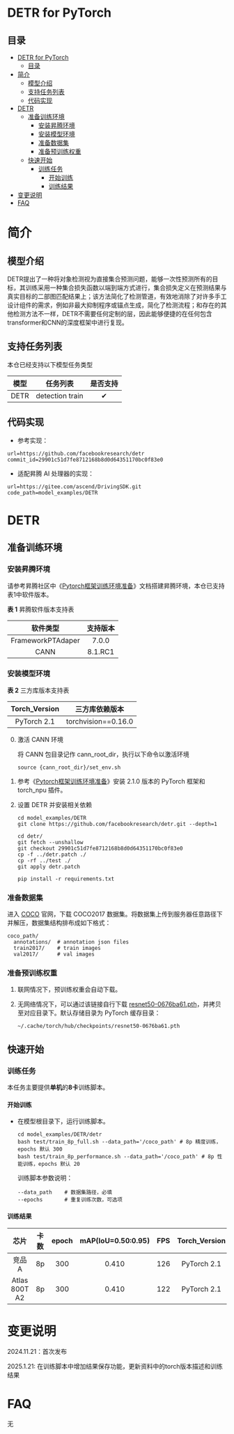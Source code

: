 # DETR for PyTorch

## 目录

- [DETR for PyTorch](#detr-for-pytorch)
  - [目录](#目录)
- [简介](#简介)
  - [模型介绍](#模型介绍)
  - [支持任务列表](#支持任务列表)
  - [代码实现](#代码实现)
- [DETR](#detr)
  - [准备训练环境](#准备训练环境)
    - [安装昇腾环境](#安装昇腾环境)
    - [安装模型环境](#安装模型环境)
    - [准备数据集](#准备数据集)
    - [准备预训练权重](#准备预训练权重)
  - [快速开始](#快速开始)
    - [训练任务](#训练任务)
      - [开始训练](#开始训练)
      - [训练结果](#训练结果)
- [变更说明](#变更说明)
- [FAQ](#faq)

# 简介

## 模型介绍

DETR提出了一种将对象检测视为直接集合预测问题，能够一次性预测所有的目标，其训练采用一种集合损失函数以端到端方式进行，集合损失定义在预测结果与真实目标的二部图匹配结果上；该方法简化了检测管道，有效地消除了对许多手工设计组件的需求，例如非最大抑制程序或锚点生成，简化了检测流程；和存在的其他检测方法不一样，DETR不需要任何定制的层，因此能够便捷的在任何包含transformer和CNN的深度框架中进行复现。

## 支持任务列表

本仓已经支持以下模型任务类型

| 模型 |    任务列表     | 是否支持 |
| :--: | :-------------: | :------: |
| DETR | detection train |    ✔     |

## 代码实现

- 参考实现：

```
url=https://github.com/facebookresearch/detr
commit_id=29901c51d7fe8712168b8d0d64351170bc0f83e0
```

- 适配昇腾 AI 处理器的实现：

```
url=https://gitee.com/ascend/DrivingSDK.git
code_path=model_examples/DETR
```

# DETR

## 准备训练环境

### 安装昇腾环境

请参考昇腾社区中《[Pytorch框架训练环境准备](https://www.hiascend.com/document/detail/zh/ModelZoo/pytorchframework/ptes)》文档搭建昇腾环境，本仓已支持表1中软件版本。

**表 1** 昇腾软件版本支持表

|     软件类型      | 支持版本 |
| :---------------: | :------: |
| FrameworkPTAdaper | 7.0.0 |
|       CANN        | 8.1.RC1 |

### 安装模型环境

**表 2** 三方库版本支持表

| Torch_Version | 三方库依赖版本 |
| :-----: | :------: |
| PyTorch 2.1 | torchvision==0.16.0 |

0. 激活 CANN 环境

   将 CANN 包目录记作 cann_root_dir，执行以下命令以激活环境

   ```
   source {cann_root_dir}/set_env.sh
   ```

1. 参考《[Pytorch框架训练环境准备](https://www.hiascend.com/document/detail/zh/ModelZoo/pytorchframework/ptes)》安装 2.1.0 版本的 PyTorch 框架和 torch_npu 插件。

2. 设置 DETR 并安装相关依赖

   ```
   cd model_examples/DETR
   git clone https://github.com/facebookresearch/detr.git --depth=1
   
   cd detr/
   git fetch --unshallow
   git checkout 29901c51d7fe8712168b8d0d64351170bc0f83e0
   cp -f ../detr.patch ./
   cp -rf ../test ./
   git apply detr.patch
   
   pip install -r requirements.txt
   ```

### 准备数据集

进入 [COCO](http://cocodataset.org/#download) 官网，下载 COCO2017 数据集。将数据集上传到服务器任意路径下并解压，数据集结构排布成如下格式：

```
coco_path/
  annotations/  # annotation json files
  train2017/    # train images
  val2017/      # val images
```

### 准备预训练权重

1. 联网情况下，预训练权重会自动下载。

2. 无网络情况下，可以通过该链接自行下载 [resnet50-0676ba61.pth](https://download.pytorch.org/models/resnet50-0676ba61.pth)，并拷贝至对应目录下。默认存储目录为 PyTorch 缓存目录：

   ```
   ~/.cache/torch/hub/checkpoints/resnet50-0676ba61.pth
   ```

## 快速开始

### 训练任务

本任务主要提供**单机**的**8卡**训练脚本。

#### 开始训练

- 在模型根目录下，运行训练脚本。

  ```
  cd model_examples/DETR/detr
  bash test/train_8p_full.sh --data_path='/coco_path' # 8p 精度训练，epochs 默认 300
  bash test/train_8p_performance.sh --data_path='/coco_path' # 8p 性能训练，epochs 默认 20
  ```

  训练脚本参数说明：

  ```
  --data_path    # 数据集路径，必填
  --epochs       # 重复训练次数，可选项
  ```

#### 训练结果

|     芯片      | 卡数 | epoch | mAP(IoU=0.50:0.95) | FPS | Torch_Version |
| :-----------: | :--: | :----: | :----------------: | :--: | :--: |
|     竞品A     |  8p   |  300   |       0.410        | 126 | PyTorch 2.1 |
| Atlas 800T A2 |  8p   |  300   |       0.410        | 122 | PyTorch 2.1 |

# 变更说明

2024.11.21：首次发布

2025.1.21: 在训练脚本中增加结果保存功能，更新资料中的torch版本描述和训练结果

# FAQ

无
